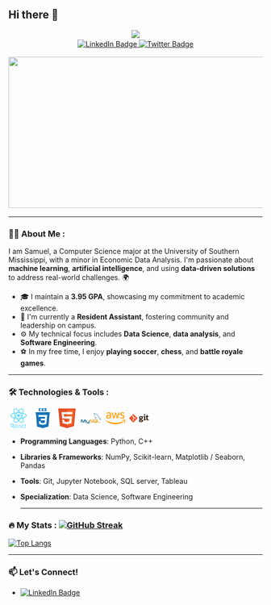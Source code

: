 ## Hi there 👋  
<div id="header" align="center">
  <img src="https://i.giphy.com/media/v1.Y2lkPTc5MGI3NjExMXdneHFzc2d0bGhwOXR4ajk2YWhsdjZhOWQ0N3VjYjUxZWhyNmN3MSZlcD12MV9pbnRlcm5hbF9naWZfYnlfaWQmY3Q9Zw/2IudUHdI075HL02Pkk/giphy.gif" width="100"/>
</div>  

<div align="center" id="badges">
  <a href="your-linkedin-URL">
    <img src="https://img.shields.io/badge/LinkedIn-blue?style=for-the-badge&logo=linkedin&logoColor=white" alt="LinkedIn Badge"/>
  </a>
  <a href="your-twitter-URL">
    <img src="https://img.shields.io/badge/Twitter-blue?style=for-the-badge&logo=twitter&logoColor=white" alt="Twitter Badge"/>
  </a>
</div>  

<img align="center" src="https://komarev.com/ghpvc/?username=your-github-username&style=flat-square&color=blue" alt=""/>

<div align="center">
  <img src="https://media.giphy.com/media/dWesBcTLavkZuG35MI/giphy.gif" width="600" height="300"/>
</div>  

---  

### :man_technologist: About Me :  
I am Samuel, a Computer Science major at the University of Southern Mississippi, with a minor in Economic Data Analysis. I'm passionate about **machine learning**, **artificial intelligence**, and using **data-driven solutions** to address real-world challenges. 🌍  

- 🎓 I maintain a **3.95 GPA**, showcasing my commitment to academic excellence.  
- :office: I'm currently a **Resident Assistant**, fostering community and leadership on campus.  
- ⚙️ My technical focus includes **Data Science**, **data analysis**, and **Software Engineering**. 
- :soccer: In my free time, I enjoy **playing soccer**, **chess**, and **battle royale games**.  

---  

### :hammer_and_wrench: Technologies & Tools :  
<div>
  <img src="https://github.com/devicons/devicon/blob/master/icons/react/react-original-wordmark.svg" title="React" alt="React" width="40" height="40"/>&nbsp;
  <img src="https://github.com/devicons/devicon/blob/master/icons/css3/css3-plain-wordmark.svg"  title="CSS3" alt="CSS" width="40" height="40"/>&nbsp;
  <img src="https://github.com/devicons/devicon/blob/master/icons/html5/html5-original.svg" title="HTML5" alt="HTML" width="40" height="40"/>&nbsp;
  <img src="https://github.com/devicons/devicon/blob/master/icons/mysql/mysql-original-wordmark.svg" title="MySQL"  alt="MySQL" width="40" height="40"/>&nbsp;
  <img src="https://github.com/devicons/devicon/blob/master/icons/amazonwebservices/amazonwebservices-plain-wordmark.svg" title="AWS" alt="AWS" width="40" height="40"/>&nbsp;
  <img src="https://github.com/devicons/devicon/blob/master/icons/git/git-original-wordmark.svg" title="Git" **alt="Git" width="40" height="40"/>
</div>

- **Programming Languages**: Python, C++  
- **Libraries & Frameworks**: NumPy, Scikit-learn, Matplotlib / Seaborn, Pandas  
- **Tools**: Git, Jupyter Notebook, SQL server, Tableau  
- **Specialization**: Data Science, Software Engineering

  ---

### :fire: My Stats : [![GitHub Streak](http://github-readme-streak-stats.herokuapp.com?user=LeumasCoded&theme=dark)](https://git.io/streak-stats)

[![Top Langs](https://github-readme-stats.vercel.app/api/top-langs/?username=LeumasCoded&layout=compact&theme=vision-friendly-dark)](https://github.com/anuraghazra/github-readme-stats)

---  

### :mailbox: Let's Connect!  
- [![LinkedIn Badge](https://img.shields.io/badge/LinkedIn-blue?style=flat&logo=linkedin&logoColor=white)](linkedin.com/in/samuel-ifeadi-449974278/)  
 
